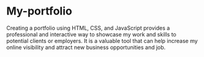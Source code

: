 # My-portfolio
Creating a portfolio using HTML, CSS, and JavaScript provides a professional and interactive way to showcase my work and skills to potential clients or employers. It is a valuable tool that can help increase my online visibility and attract new business opportunities and job.
